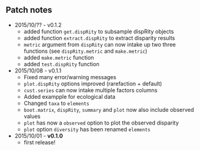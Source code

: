 Patch notes
----
* 2015/10/?? - v0.1.2
  * added function `get.dispRity` to subsample dispRity objects
  * added function `extract.dispRity` to extract disparity results
  * `metric` argument from `dispRity` can now intake up two three functions (see `dispRity.metric` and `make.metric`)
  * added `make.metric` function
  * added `test.dispRity` function
* 2015/10/08 - v0.1.1
  * Fixed many error/warning messages
  * `plot.dispRity` options improved (rarefaction + default)
  * `cust.series` can now intake multiple factors columns
  * Added exampple for ecological data
  * Changed `taxa` to `elements`
  * `boot.matrix`, `dispRity`, `summary` and `plot` now also include observed values
  * `plot` has now a `observed` option to plot the observed disparity
  * `plot` option `diversity` has been renamed `elements`
* 2015/10/01 - **v0.1.0**
  * first release!
